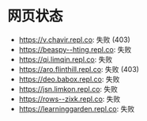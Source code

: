 # 网页状态
- https://v.chavir.repl.co: 失败 (403)
- https://beaspy--hting.repl.co: 失败
- https://qi.limqin.repl.co: 失败
- https://aro.flinthill.repl.co: 失败 (403)
- https://deo.babox.repl.co: 失败
- https://jsn.limkon.repl.co: 失败
- https://rows--zixk.repl.co: 失败
- https://learninggarden.repl.co: 失败
